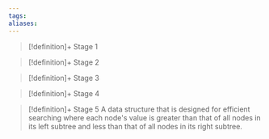 ```yaml
---
tags:
aliases:
---
```


> [!definition]+ Stage 1
>

> [!definition]+ Stage 2
>

> [!definition]+ Stage 3
>

> [!definition]+ Stage 4
>

> [!definition]+ Stage 5
> A data structure that is designed for efficient searching where each node's value is greater than that of all nodes in its left subtree and less than that of all nodes in its right subtree.



